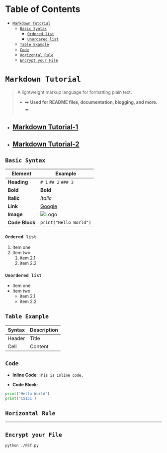 <h1>Table of Contents</h1>

<!-- TOC -->
* [`Markdown Tutorial`](#markdown-tutorial)
  * [`Basic Syntax`](#basic-syntax)
    * [`Ordered list`](#ordered-list)
    * [`Unordered list`](#unordered-list)
  * [`Table Example`](#table-example)
  * [`Code`](#code)
  * [`Horizontal Rule`](#horizontal-rule)
  * [`Encrypt your File`](#encrypt-your-file)
<!-- TOC -->

# `Markdown Tutorial`
> A lightweight markup language for formatting plain text.
> - ➡️ **Used for README files, documentation, blogging, and more.** ⬅️
- [<h2>Markdown Tutorial-1</h2>](https://www.youtube.com/shorts/-aSSrmAXHDg)
- [<h2>Markdown Tutorial-2</h2>](https://www.youtube.com/shorts/0YLTInrkaHg)

## `Basic Syntax`

| **Element**         | **Example**                  |
|---------------------|------------------------------|
| **Heading**         | `# 1` `## 2` `### 3`              |
| **Bold**            | **Bold**                    |
| **Italic**          | *Italic*                    |
| **Link**            | [Google](https://google.com)|
| **Image**           | ![Logo](/assets/images/settings.png)|
| **Code Block**      | `print("Hello World")`      |

### `Ordered list`
1. Item one
1. Item two
    1. item 2.1
    1. item 2.2
### `Unordered list`
- Item one
- Item two
    * item 2.1
    * item 2.2

## `Table Example`
| Syntax | Description |
|--------|-------------|
| Header | Title       |
| Cell   | Content     |

## `Code`
- **Inline Code**:
  `This is inline code.`

- **Code Block**:
```python
print('Hello World')
print('CS151')
```

## `Horizontal Rule`

---


## `Encrypt your File`


```bash
python ./FET.py
```